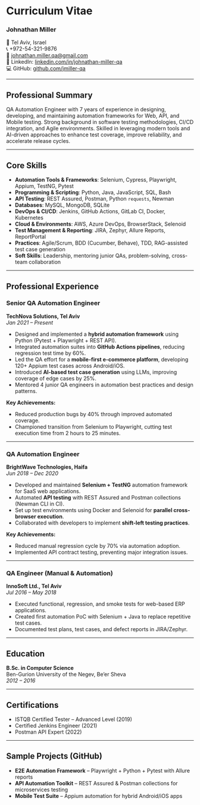 # Curriculum Vitae

### Johnathan Miller
📍 Tel Aviv, Israel  
📞 +972-54-321-9876  
📧 johnathan.miller.qa@gmail.com  
💼 LinkedIn: [linkedin.com/in/johnathan-miller-qa](https://linkedin.com/in/johnathan-miller-qa)  
💻 GitHub: [github.com/jmiller-qa](https://github.com/jmiller-qa)  

---

## Professional Summary
QA Automation Engineer with 7 years of experience in designing, developing, and maintaining automation frameworks for Web, API, and Mobile testing. Strong background in software testing methodologies, CI/CD integration, and Agile environments. Skilled in leveraging modern tools and AI-driven approaches to enhance test coverage, improve reliability, and accelerate release cycles.

---

## Core Skills
- **Automation Tools & Frameworks**: Selenium, Cypress, Playwright, Appium, TestNG, Pytest  
- **Programming & Scripting**: Python, Java, JavaScript, SQL, Bash  
- **API Testing**: REST Assured, Postman, Python `requests`, Newman  
- **Databases**: MySQL, MongoDB, SQLite  
- **DevOps & CI/CD**: Jenkins, GitHub Actions, GitLab CI, Docker, Kubernetes  
- **Cloud & Environments**: AWS, Azure DevOps, BrowserStack, Selenoid  
- **Test Management & Reporting**: JIRA, Zephyr, Allure Reports, ReportPortal  
- **Practices**: Agile/Scrum, BDD (Cucumber, Behave), TDD, RAG-assisted test case generation  
- **Soft Skills**: Leadership, mentoring junior QAs, problem-solving, cross-team collaboration  

---

## Professional Experience

### Senior QA Automation Engineer
**TechNova Solutions, Tel Aviv**  
*Jan 2021 – Present*  

- Designed and implemented a **hybrid automation framework** using Python (Pytest + Playwright + REST API).  
- Integrated automation suites into **GitHub Actions pipelines**, reducing regression test time by 60%.  
- Led the QA effort for a **mobile-first e-commerce platform**, developing 120+ Appium test cases across Android/iOS.  
- Introduced **AI-based test case generation** using LLMs, improving coverage of edge cases by 25%.  
- Mentored 4 junior QA engineers in automation best practices and design patterns.  

**Key Achievements:**  
- Reduced production bugs by 40% through improved automated coverage.  
- Championed transition from Selenium to Playwright, cutting test execution time from 2 hours to 25 minutes.  

---

### QA Automation Engineer
**BrightWave Technologies, Haifa**  
*Jun 2018 – Dec 2020*  

- Developed and maintained **Selenium + TestNG** automation framework for SaaS web applications.  
- Automated **API testing** with REST Assured and Postman collections (Newman CLI in CI).  
- Set up test environments using Docker and Selenoid for **parallel cross-browser execution**.  
- Collaborated with developers to implement **shift-left testing practices**.  

**Key Achievements:**  
- Reduced manual regression cycle by 70% via automation adoption.  
- Implemented API contract testing, preventing major integration issues.  

---

### QA Engineer (Manual & Automation)
**InnoSoft Ltd., Tel Aviv**  
*Jul 2016 – May 2018*  

- Executed functional, regression, and smoke tests for web-based ERP applications.  
- Created first automation PoC with Selenium + Java to replace repetitive test cases.  
- Documented test plans, test cases, and defect reports in JIRA/Zephyr.  

---

## Education
**B.Sc. in Computer Science**  
Ben-Gurion University of the Negev, Be’er Sheva  
*2012 – 2016*  

---

## Certifications
- ISTQB Certified Tester – Advanced Level (2019)  
- Certified Jenkins Engineer (2021)  
- Postman API Expert (2022)  

---

## Sample Projects (GitHub)
- **E2E Automation Framework** – Playwright + Python + Pytest with Allure reports  
- **API Automation Toolkit** – REST Assured & Postman collections for microservices testing  
- **Mobile Test Suite** – Appium automation for hybrid Android/iOS apps  
